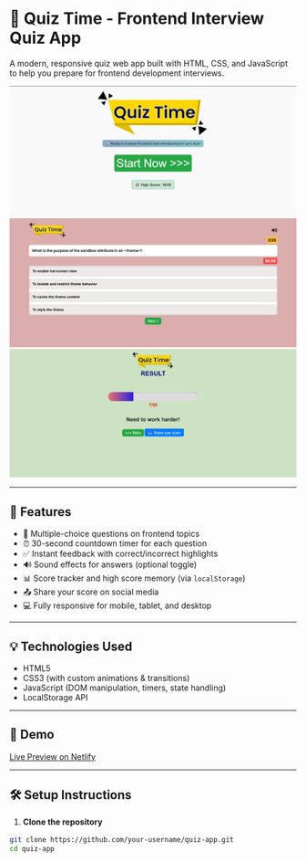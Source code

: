 # 🚀 Quiz Time - Frontend Interview Quiz App

A modern, responsive quiz web app built with HTML, CSS, and JavaScript to help you prepare for frontend development interviews.

![screenshot](/assets/images/Home-page.png)
![screenshot](/assets/images/0-5sec-page.png)
![screenshot](/assets/images/result-page.png)

---

## 📌 Features

- 🧠 Multiple-choice questions on frontend topics
- ⏰ 30-second countdown timer for each question
- ✅ Instant feedback with correct/incorrect highlights
- 🔊 Sound effects for answers (optional toggle)
- 📊 Score tracker and high score memory (via `localStorage`)
- 📤 Share your score on social media
- 💻 Fully responsive for mobile, tablet, and desktop

---

## 💡 Technologies Used

- HTML5
- CSS3 (with custom animations & transitions)
- JavaScript (DOM manipulation, timers, state handling)
- LocalStorage API

---

## 📸 Demo

[Live Preview on Netlify](https://your-netlify-link.netlify.app)

---

## 🛠️ Setup Instructions

1. **Clone the repository**

```bash
git clone https://github.com/your-username/quiz-app.git
cd quiz-app
